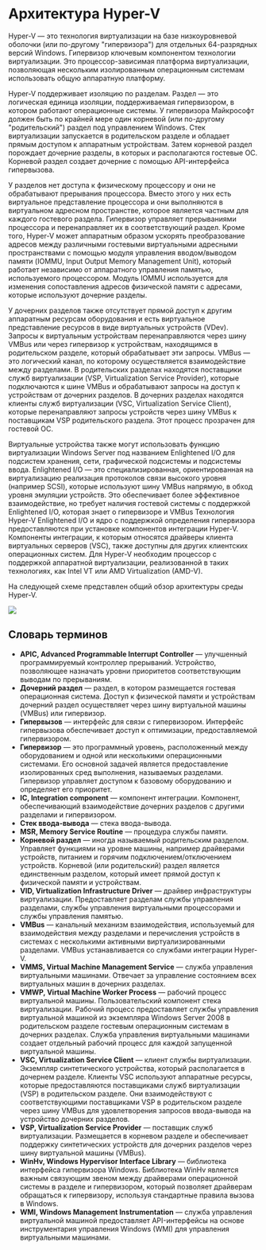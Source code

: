 # <a name="hyper-v-architecture"></a>Архитектура Hyper-V

Hyper-V — это технология виртуализации на базе низкоуровневой оболочки (или по-другому "гипервизора") для отдельных 64-разрядных версий Windows.  Гипервизор ключевым компонентом технологии виртуализации.  Это процессор-зависимая платформа виртуализации, позволяющая нескольким изолированным операционным системам использовать общую аппаратную платформу.

Hyper-V поддерживает изоляцию по разделам. Раздел — это логическая единица изоляции, поддерживаемая гипервизором, в котором работают операционные системы. У гипервизора Майкрософт должен быть по крайней мере один корневой (или по-другому "родительский") раздел под управлением Windows. Стек виртуализации запускается в родительском разделе и обладает прямым доступом к аппаратным устройствам. Затем корневой раздел порождает дочерние разделы, в которых и располагаются гостевые ОС. Корневой раздел создает дочерние с помощью API-интерфейса гипервызова.

У разделов нет доступа к физическому процессору и они не обрабатывают прерывания процессора. Вместо этого у них есть виртуальное представление процессора и они выполняются в виртуальном адресном пространстве, которое является частным для каждого гостевого раздела. Гипервизор управляет прерываниями процессора и перенаправляет их в соответствующий раздел. Кроме того, Hyper-V может аппаратным образом ускорять преобразование адресов между различными гостевыми виртуальными адресными пространствами с помощью модуля управления вводом/выводом памяти (IOMMU, Input Output Memory Management Unit), который работает независимо от аппаратного управления памятью, используемого процессором. Модуль IOMMU используется для изменения сопоставления адресов физической памяти с адресами, которые используют дочерние разделы.

У дочерних разделов также отсутствует прямой доступ к другим аппаратным ресурсам оборудования и есть виртуальное представление ресурсов в виде виртуальных устройств (VDev). Запросы к виртуальным устройствам перенаправляются через шину VMBus или через гипервизор к устройствам, находящимся в родительском разделе, который обрабатывает эти запросы. VMBus — это логический канал, по которому осуществляется взаимодействие между разделами. В родительских разделах находятся поставщики служб виртуализации (VSP, Virtualization Service Provider), которые подключаются к шине VMBus и обрабатывают запросы на доступ к устройствам от дочерних разделов. В дочерних разделах находятся клиенты служб виртуализации (VSC, Virtualization Service Client), которые перенаправляют запросы устройств через шину VMBus к поставщикам VSP родительского раздела. Этот процесс прозрачен для гостевой ОС.

Виртуальные устройства также могут использовать функцию виртуализации Windows Server под названием Enlightened I/O для подсистем хранения, сети, графической подсистемы и подсистемы ввода. Enlightened I/O — это специализированная, ориентированная на виртуализацию реализация протоколов связи высокого уровня (например SCSI), которые используют шину VMBus напрямую, в обход уровня эмуляции устройств. Это обеспечивает более эффективное взаимодействие, но требует наличия гостевой системы с поддержкой Enlightened I/O, которая знает о гипервизоре и VMBus Технология Hyper-V Еnlightened I/O и ядро с поддержкой определения гипервизора предоставляются при установке компонентов интеграции Hyper-V. Компоненты интеграции, к которым относятся драйверы клиента виртуальных серверов (VSC), также доступны для других клиентских операционных систем. Для Hyper-V необходим процессор с поддержкой аппаратной виртуализации, реализованной в таких технологиях, как Intel VT или AMD Virtualization (AMD-V).

На следующей схеме представлен общий обзор архитектуры среды Hyper-V.

![](./media/hv_architecture.png)

## <a name="glossary"></a>Словарь терминов
* **APIC, Advanced Programmable Interrupt Controller** — улучшенный программируемый контроллер прерываний. Устройство, позволяющее назначать уровни приоритетов соответствующим выводам по прерываниям.
* **Дочерний раздел** — раздел, в котором размещается гостевая операционная система. Доступ к физической памяти и устройствам дочерний раздел осуществляет через шину виртуальной машины (VMBus) или гипервизор.
* **Гипервызов** — интерфейс для связи с гипервизором. Интерфейс гипервызова обеспечивает доступ к оптимизации, предоставляемой гипервизором.
* **Гипервизор** — это программный уровень, расположенный между оборудованием и одной или несколькими операционными системами. Его основной задачей является предоставление изолированных сред выполнения, называемых разделами. Гипервизор управляет доступом к базовому оборудованию и определяет его приоритет.
* **IC, Integration component** — компонент интеграции. Компонент, обеспечивающий взаимодействие дочерних разделов с другими разделами и гипервизором.
* **Стек ввода-вывода** — стека ввода-вывода.
* **MSR, Memory Service Routine** — процедура службы памяти.
* **Корневой раздел** — иногда называемый родительским разделом.  Управляет функциями на уровне машины, например драйверами устройств, питанием и горячим подключением/отключением устройств. Корневой (или родительский) раздел является единственным разделом, который имеет прямой доступ к физической памяти и устройствам.
* **VID, Virtualization Infrastructure Driver** — драйвер инфраструктуры виртуализации. Предоставляет разделам службы управления разделами, службы управления виртуальными процессорами и службы управления памятью.
* **VMBus** — канальный механизм взаимодействия, используемый для взаимодействия между разделами и перечисления устройств в системах с несколькими активными виртуализированными разделами. VMBus устанавливается со службами интеграции Hyper-V.
* **VMMS, Virtual Machine Management Service** — служба управления виртуальными машинами. Отвечает за управление состоянием всех виртуальных машин в дочерних разделах.
* **VMWP, Virtual Machine Worker Process** — рабочий процесс виртуальной машины. Пользовательский компонент стека виртуализации. Рабочий процесс предоставляет службы управления виртуальной машиной из экземпляра Windows Server 2008 в родительском разделе гостевым операционным системам в дочерних разделах. Служба управления виртуальными машинами создает отдельный рабочий процесс для каждой запущенной виртуальной машины.
* **VSC, Virtualization Service Client** — клиент службы виртуализации. Экземпляр синтетического устройства, который располагается в дочернем разделе. Клиенты VSC используют аппаратные ресурсы, которые предоставляются поставщиками служб виртуализации (VSP) в родительском разделе. Они взаимодействуют с соответствующими поставщиками VSP в родительском разделе через шину VMBus для удовлетворения запросов ввода-вывода на устройство дочерних разделов.
* **VSP, Virtualization Service Provider** — поставщик служб виртуализации. Размещается в корневом разделе и обеспечивает поддержку синтетических устройств для дочерних разделов через шину виртуальной машины (VMBus).
* **WinHv, Windows Hypervisor Interface Library** — библиотека интерфейса гипервизора Windows. Библиотека WinHv является важным связующим звеном между драйверами операционной системы в разделе и гипервизором, который позволяет драйверам обращаться к гипервизору, используя стандартные правила вызова в Windows.
* **WMI, Windows Management Instrumentation** — служба управления виртуальной машиной предоставляет API-интерфейсы на основе инструментария управления Windows (WMI) для управления виртуальными машинами.
